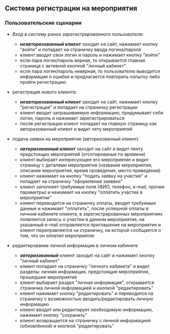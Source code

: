 ## Система регистрации на мероприятия

### Пользовательские сценарии

+  *Вход в систему ранее зарегистрированного пользователя:*
    + ***неавторизованный клиент*** заходит на сайт, нажимает кнопку "войти" и попадает на страничку ввода логина/пароля
    + клиент вводит свои логин и пароль и нажимает кнопку "войти"
    + если пара логин/пароль верная, то открывается главная страница с активной кнопкой "личный кабинет"
    + если пара логин/пароль неверная, то пользователю выводится информация о ошибке и предлагается повторить попытку либо пройти регистрацию

+ регистрация нового клиента:
    + ***неавторизованный клиент*** заходит на сайт, нажимает кнопку "регистрация" и попадает на страничку регистрации
    + клиент вводит запрашиваемую информацию, придумывает себе логин, пароль и нажимает зарегистрироваться
    + после регистрации клиент попадает на главную страницу как авторизованный клиент и видит лету мероприятий

+ подача заявки на мероприятие (авторизованный клиент)
    + ***авторизованный клиент*** заходит на сайт и видит ленту предстоящих мероприятий (отсотированые по времени)
    + клиент выбирает интересующее его мероприятие и видит страницу с деталями мероприятия (название мероприятия, описание мероприятия, время проведения, место приведения)
    + клиент нажимает на кнопку "подать заявку на участие" и попадает на страничку "оформления заяввки"
    + клиент заполняет требуемые поля (ФИО, телефон, e-mail, прочие параметры) и нажимает на кнопку "оплатить участие в мероприятии"
    + клиент переводится на страничку оплаты, вводит требуемые данные и нажимает "оплатить", после успешной оплаты в личном кабинете клиента, в зарегистрированных мероприятиях появляется запись о участии в данном мероприятие, на указанный e-mail отправляется приглашение на мероприятие и клиент переправляется на страничку, на которой сообщается о том, что он оплатил мероприятие

+ редактирование личной информации в личном кабинете
    + ***авторизованный*** клиент заходит на сайт и нажимает кнопку "личный кабинет"
    + клиент попадает на страничку "личного кабинета" и видит разделы: личная информация, предстоящие мероприятия, прошедшие мероприятия
    + клиент выбирает раздел "личная информация", открывается страничка личной информацией и кнопкой "редактировать"
    + клиент нажимает кнопку "редактировать" и переводится на страничку с возможностью вводить/редактировать личную информацию
    + клиент вводит или редактирует необходимую информацию, нажимает кнопку "сохранить"
    + клиент возвращается на страничку с личной информацией (обновлённой) и кнопкой "редактировать"



